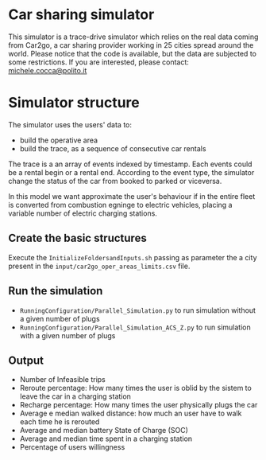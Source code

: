 # Car sharing simulator

This simulator is a trace-drive simulator which relies on the real data coming from Car2go, a car sharing provider working in 25 cities spread around the world.
Please notice that the code is available, but the data are subjected to some restrictions. If you are interested, please contact: michele.cocca@polito.it


# Simulator structure
The simulator uses the users' data to:
- build the operative area
- build the trace, as a sequence of consecutive car rentals

The trace is a an array of events indexed by timestamp. Each events could be a rental begin or a rental end. According to the event type, the simulator change the status of the car from booked to parked or viceversa.

In this model we want approximate the user's behaviour if in the entire fleet is converted from combustion egninge to electric vehicles, placing a variable number of electric charging stations.


## Create the basic structures
Execute the `InitializeFoldersandInputs.sh`  passing as parameter the a city present in the `input/car2go_oper_areas_limits.csv` file.

## Run the simulation
- `RunningConfiguration/Parallel_Simulation.py` to run simulation without a given number of plugs
- `RunningConfiguration/Parallel_Simulation_ACS_Z.py` to run simulation with a given number of plugs

## Output
- Number of Infeasible trips
- Reroute percentage: How many times the user is oblid by the sistem to leave the car in a charging station
- Recharge percentage: How many times the user physically plugs the car
- Average e median walked distance: how much an user have to walk each time he is rerouted
- Average and median battery State of Charge (SOC)
- Average and median time spent in a charging station
- Percentage of users willingness
